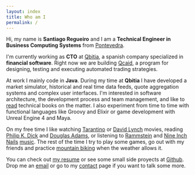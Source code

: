 ```yaml
---
layout: index
title: Who am I
permalink: /
---
```


Hi, my name is **Santiago Regueiro** and I am a **Technical Engineer in Business Computing Systems** from [Pontevedra](https://www.google.com/maps/place/Pontevedra). 

I'm currently working as **CTO** at [Qbitia](http://www.qubitia.com), a spanish company specialized in **financial software**.
Right now we are building [Qcaid](http://qubitia.com/qcaid-corporate/), a program for designing, testing and executing 
automated trading strategies.

At work I mainly code in **Java**. During my time at **Qbitia** I have developed a market simulator, historical and real time data feeds,
quote aggregation systems and complex user interfaces. I'm interested in software architecture, the development process and team management, 
and like to [read](https://www.goodreads.com/user/show/34662412-santi-regueiro) technical books on the matter.
I also experiment from time to time with functional languages like Groovy and Elixir or game development with Unreal Engine 4 and Maya.

On my free time I like watching [Tarantino](http://www.imdb.com/name/nm0000233) or [David Lynch](http://www.imdb.com/name/nm0000186) movies, 
reading [Philip K. Dick](http://www.goodreads.com/author/show/4764.Philip_K_Dick) and [Douglas Adams](http://www.goodreads.com/author/show/4.Douglas_Adams), or
listening to [Rammstein](http://last.fm/music/Rammstein) and [Nine Inch Nails](http://last.fm/music/Nine+Inch+Nails) [music](http://www.lastfm.es/user/regueiro).
The rest of the time I try to play some games, go out with my friends and practice [mountain biking](https://instagram.com/p/s4rtFkjKtD/) when the weather allows it.

You can check out [my resume](resume) or see some small side proyects at [Github](https://github.com/regueiro).
Drop me an [email](mailto:santi@regueiro.es) or go to my [contact](/contact/) page if you want to talk some more.  
